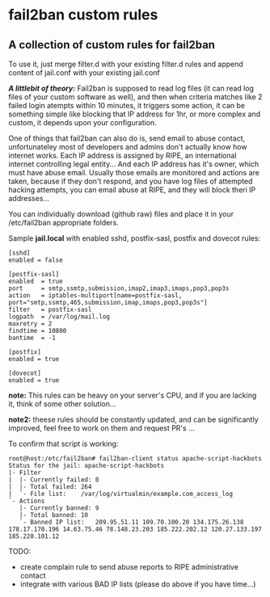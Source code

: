 # fail2ban custom rules
## A collection of custom rules for fail2ban

To use it, just merge filter.d with your existing filter.d rules
and append content of jail.conf with your existing jail.conf

***A littlebit of theory:***
Fail2ban is supposed to read log files (it can read log files of your custom software as well), 
and then when criteria matches like 2 failed login atempts within 10 minutes, it triggers some
action, it can be something simple like blocking that IP address for 1hr, or more complex and
custom, it depends upon your configuration.

One of things that fail2ban can also do is, send email to abuse contact, unfortunateley most 
of developers and admins don't actually know how internet works.
Each IP address is assigned by RIPE, an international internet controlling legal entity...
And each IP address has it's owner, which must have abuse email.
Usually those emails are monitored and actions are taken, because if they don't respond, and you
have log files of attempted hacking attempts, you can email abuse at RIPE, and they will block 
theri IP addresses...   

You can individually download (github raw) files and place it in your /etc/fail2ban 
appropriate folders.

Sample **jail.local** with enabled sshd, postfix-sasl, postfix and dovecot rules:

```
[sshd]
enabled = false

[postfix-sasl]
enabled  = true
port     = smtp,ssmtp,submission,imap2,imap3,imaps,pop3,pop3s
action   = iptables-multiport[name=postfix-sasl, port="smtp,ssmtp,465,submission,imap,imaps,pop3,pop3s"]
filter   = postfix-sasl
logpath  = /var/log/mail.log
maxretry = 2
findtime = 10800
bantime  = -1

[postfix]
enabled = true

[dovecot]
enabled = true
```

**note:** This rules can be heavy on your server's CPU, and if you
are lacking it, think of some other solution...

**note2:** theese rules should be constantly updated, and can be significantly improved,
feel free to work on them and request PR's ...


To confirm that script is working:
```
root@host:/etc/fail2ban# fail2ban-client status apache-script-hackbots
Status for the jail: apache-script-hackbots
|- Filter
|  |- Currently failed:	0
|  |- Total failed:	264
|  `- File list:	/var/log/virtualmin/example.com_access_log
`- Actions
   |- Currently banned:	9
   |- Total banned:	10
   `- Banned IP list:	209.95.51.11 109.70.100.20 134.175.26.138 178.17.170.196 14.63.75.46 78.148.23.203 185.222.202.12 120.27.133.197 185.220.101.12
```

TODO:
- create complain rule to send abuse reports to RIPE administrative contact
- integrate with various BAD IP lists
(please do above if you have time...)
